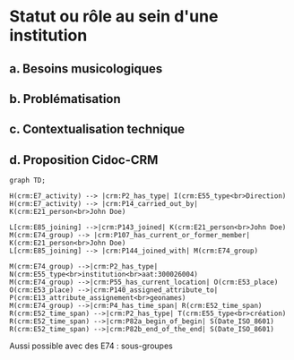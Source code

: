 # Statut ou rôle au sein d'une institution

## a. Besoins musicologiques

## b. Problématisation

## c. Contextualisation technique 

## d. Proposition Cidoc-CRM

```mermaid
graph TD;

H(crm:E7_activity) --> |crm:P2_has_type| I(crm:E55_type<br>Direction)
H(crm:E7_activity) --> |crm:P14_carried_out_by| K(crm:E21_person<br>John Doe)

L[crm:E85_joining] -->|crm:P143_joined| K(crm:E21_person<br>John Doe)
M(crm:E74_group) --> |crm:P107_has_current_or_former_member| K(crm:E21_person<br>John Doe)
L[crm:E85_joining] --> |crm:P144_joined_with| M(crm:E74_group)

M(crm:E74_group) -->|crm:P2_has_type| N(crm:E55_type<br>institution<br>aat:300026004)
M(crm:E74_group) -->|crm:P55_has_current_location| O(crm:E53_place)
O(crm:E53_place) -->|crm:P140_assigned_attribute_to| P(crm:E13_attribute_assignement<br>geonames)
M(crm:E74_group) -->|crm:P4_has_time_span| R(crm:E52_time_span)
R(crm:E52_time_span) -->|crm:P2_has_type| T(crm:E55_type<br>création)
R(crm:E52_time_span) -->|crm:P82a_begin_of_begin| S(Date_ISO_8601)
R(crm:E52_time_span) -->|crm:P82b_end_of_the_end| S(Date_ISO_8601)

```

Aussi possible avec des E74 : sous-groupes 

